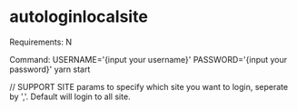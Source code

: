 # autologinlocalsite

Requirements:
N

Command:
USERNAME='{input your username}' PASSWORD='{input your password}' yarn start

// SUPPORT SITE params to specify which site you want to login, seperate by ','. Default will login to all site.
